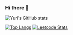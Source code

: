### Hi there 👋

![Yuri's GitHub stats](https://github-readme-stats.vercel.app/api?username=lee-code712&show_icons=true&theme=default)

[![Top Langs](https://github-readme-stats.vercel.app/api/top-langs/?username=lee-code712&layout=compact)](https://github.com/anuraghazra/github-readme-stats) [![Leetcode Stats](https://leetcard.jacoblin.cool/yuri08)](https://leetcode.com/yuri08)

